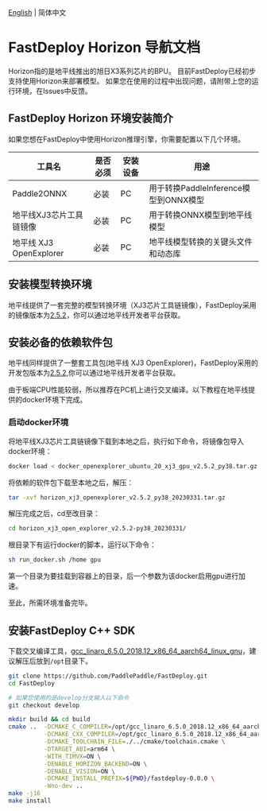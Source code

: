 [English](../../en/build_and_install/horizon.md) | 简体中文

# FastDeploy Horizon 导航文档

Horizon指的是地平线推出的旭日X3系列芯片的BPU。
目前FastDeploy已经初步支持使用Horizon来部署模型。
如果您在使用的过程中出现问题，请附带上您的运行环境，在Issues中反馈。

## FastDeploy Horizon 环境安装简介

如果您想在FastDeploy中使用Horizon推理引擎，你需要配置以下几个环境。

| 工具名          | 是否必须 | 安装设备  | 用途                              |  
|--------------|------|-------|---------------------------------|
| Paddle2ONNX  | 必装   | PC    | 用于转换PaddleInference模型到ONNX模型    |  
| 地平线XJ3芯片工具链镜像 | 必装   | PC    | 用于转换ONNX模型到地平线模型               |  
| 地平线 XJ3 OpenExplorer       | 必装   | PC | 地平线模型转换的关键头文件和动态库 |

## 安装模型转换环境

地平线提供了一套完整的模型转换环境（XJ3芯片工具链镜像），FastDeploy采用的镜像版本为[2.5.2](ftp://vrftp.horizon.ai/Open_Explorer_gcc_9.3.0/2.5.2/docker_openexplorer_ubuntu_20_xj3_gpu_v2.5.2_py38.tar.gz)，你可以通过地平线开发者平台获取。


## 安装必备的依赖软件包

地平线同样提供了一整套工具包(地平线 XJ3 OpenExplorer)，FastDeploy采用的开发包版本为[2.5.2](ftp://vrftp.horizon.ai/Open_Explorer_gcc_9.3.0/2.5.2/horizon_xj3_openexplorer_v2.5.2_py38_20230331.tar.gz),你可以通过地平线开发者平台获取。

由于板端CPU性能较弱，所以推荐在PC机上进行交叉编译。以下教程在地平线提供的docker环境下完成。

### 启动docker环境
将地平线XJ3芯片工具链镜像下载到本地之后，执行如下命令，将镜像包导入docker环境：

```bash
docker load < docker_openexplorer_ubuntu_20_xj3_gpu_v2.5.2_py38.tar.gz
```
将依赖的软件包下载至本地之后，解压：
```bash
tar -xvf horizon_xj3_openexplorer_v2.5.2_py38_20230331.tar.gz
```
解压完成之后，cd至改目录：
```bash
cd horizon_xj3_open_explorer_v2.5.2-py38_20230331/
```

根目录下有运行docker的脚本，运行以下命令：
```bash
sh run_docker.sh /home gpu
```

第一个目录为要挂载到容器上的目录，后一个参数为该docker启用gpu进行加速。

至此，所需环境准备完毕。

## 安装FastDeploy C++ SDK
下载交叉编译工具，[gcc_linaro_6.5.0_2018.12_x86_64_aarch64_linux_gnu](链接地址)，建议解压后放到`/opt`目录下。
```bash
git clone https://github.com/PaddlePaddle/FastDeploy.git
cd FastDeploy

# 如果您使用的是develop分支输入以下命令
git checkout develop

mkdir build && cd build
cmake ..  -DCMAKE_C_COMPILER=/opt/gcc_linaro_6.5.0_2018.12_x86_64_aarch64_linux_gnu/gcc-linaro-6.5.0-2018.12-x86_64_aarch64-linux-gnu/bin/aarch64-linux-gnu-gcc \
          -DCMAKE_CXX_COMPILER=/opt/gcc_linaro_6.5.0_2018.12_x86_64_aarch64_linux_gnu/gcc-linaro-6.5.0-2018.12-x86_64_aarch64-linux-gnu/bin/aarch64-linux-gnu-g++ \
          -DCMAKE_TOOLCHAIN_FILE=./../cmake/toolchain.cmake \
          -DTARGET_ABI=arm64 \
          -WITH_TIMVX=ON \
          -DENABLE_HORIZON_BACKEND=ON \
          -DENABLE_VISION=ON \
          -DCMAKE_INSTALL_PREFIX=${PWD}/fastdeploy-0.0.0 \
          -Wno-dev ..
make -j16
make install
```

